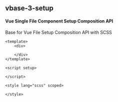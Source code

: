 ## vbase-3-setup
#### Vue Single File Component Setup Composition API
Base for Vue File Setup Composition API with SCSS
```vue
<template>
	<div>

	</div>
</template>

<script setup>

</script>

<style lang="scss" scoped>

</style>
```